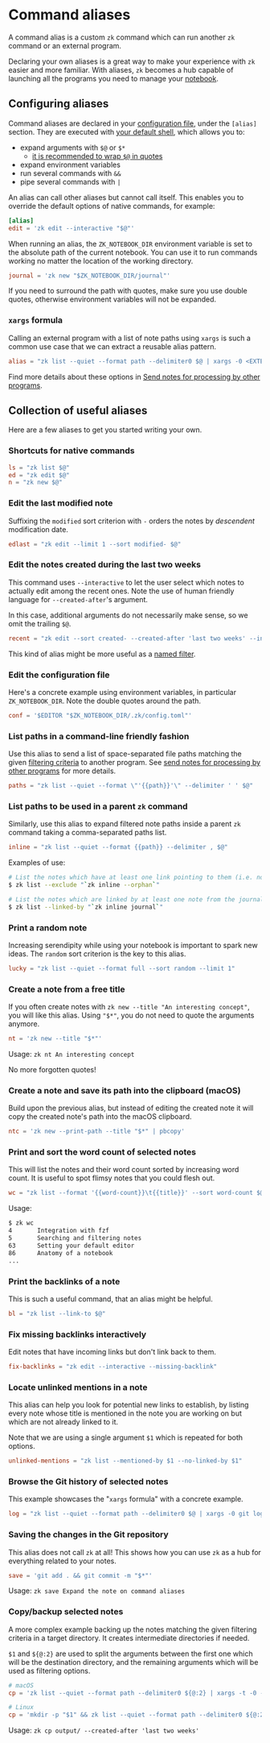 # Command aliases

A command alias is a custom `zk` command which can run another `zk` command or
an external program.

Declaring your own aliases is a great way to make your experience with `zk`
easier and more familiar. With aliases, `zk` becomes a hub capable of launching
all the programs you need to manage your [notebook](../notes/notebook.md).

## Configuring aliases

Command aliases are declared in your [configuration file](config.md), under the
`[alias]` section. They are executed with [your default shell](tool-shell.md),
which allows you to:

- expand arguments with `$@` or `$*`
  - [it is recommended to wrap `$@` in quotes](https://github.com/zk-org/zk/issues/316#issuecomment-1543564168)
- expand environment variables
- run several commands with `&&`
- pipe several commands with `|`

An alias can call other aliases but cannot call itself. This enables you to
override the default options of native commands, for example:

```toml
[alias]
edit = 'zk edit --interactive "$@"'
```

When running an alias, the `ZK_NOTEBOOK_DIR` environment variable is set to the
absolute path of the current notebook. You can use it to run commands working no
matter the location of the working directory.

```toml
journal = 'zk new "$ZK_NOTEBOOK_DIR/journal"'
```

If you need to surround the path with quotes, make sure you use double quotes,
otherwise environment variables will not be expanded.

### `xargs` formula

Calling an external program with a list of note paths using `xargs` is such a
common use case that we can extract a reusable alias pattern.

```toml
alias = "zk list --quiet --format path --delimiter0 $@ | xargs -0 <EXTERNAL COMMAND>"
```

Find more details about these options in
[Send notes for processing by other programs](../tips/external-processing.md).

## Collection of useful aliases

Here are a few aliases to get you started writing your own.

### Shortcuts for native commands

```toml
ls = "zk list $@"
ed = "zk edit $@"
n = "zk new $@"
```

### Edit the last modified note

Suffixing the `modified` sort criterion with `-` orders the notes by
_descendent_ modification date.

```toml
edlast = "zk edit --limit 1 --sort modified- $@"
```

### Edit the notes created during the last two weeks

This command uses `--interactive` to let the user select which notes to actually
edit among the recent ones. Note the use of human friendly language for
`--created-after`'s argument.

In this case, additional arguments do not necessarily make sense, so we omit the
trailing `$@`.

```toml
recent = "zk edit --sort created- --created-after 'last two weeks' --interactive"
```

This kind of alias might be more useful as a [named filter](config-filter.md).

### Edit the configuration file

Here's a concrete example using environment variables, in particular
`ZK_NOTEBOOK_DIR`. Note the double quotes around the path.

```toml
conf = '$EDITOR "$ZK_NOTEBOOK_DIR/.zk/config.toml"'
```

### List paths in a command-line friendly fashion

Use this alias to send a list of space-separated file paths matching the given
[filtering criteria](../notes/note-filtering.md) to another program. See
[send notes for processing by other programs](../tips/external-processing.md) for more
details.

```toml
paths = "zk list --quiet --format \"'{{path}}'\" --delimiter ' ' $@"
```

### List paths to be used in a parent `zk` command

Similarly, use this alias to expand filtered note paths inside a parent `zk`
command taking a comma-separated paths list.

```toml
inline = "zk list --quiet --format {{path}} --delimiter , $@"
```

Examples of use:

```sh
# List the notes which have at least one link pointing to them (i.e. not orphans).
$ zk list --exclude "`zk inline --orphan`"

# List the notes which are linked by at least one note from the journal/ directory.
$ zk list --linked-by "`zk inline journal`"
```

### Print a random note

Increasing serendipity while using your notebook is important to spark new
ideas. The `random` sort criterion is the key to this alias.

```toml
lucky = "zk list --quiet --format full --sort random --limit 1"
```

### Create a note from a free title

If you often create notes with `zk new --title "An interesting concept"`, you
will like this alias. Using `"$*"`, you do not need to quote the arguments
anymore.

```toml
nt = 'zk new --title "$*"'
```

Usage: `zk nt An interesting concept`

No more forgotten quotes!

### Create a note and save its path into the clipboard (macOS)

Build upon the previous alias, but instead of editing the created note it will
copy the created note's path into the macOS clipboard.

```toml
ntc = 'zk new --print-path --title "$*" | pbcopy'
```

### Print and sort the word count of selected notes

This will list the notes and their word count sorted by increasing word count.
It is useful to spot flimsy notes that you could flesh out.

```toml
wc = "zk list --format '{{word-count}}\t{{title}}' --sort word-count $@"
```

Usage:

```sh
$ zk wc
4       Integration with fzf
5       Searching and filtering notes
63      Setting your default editor
86      Anatomy of a notebook
...
```

### Print the backlinks of a note

This is such a useful command, that an alias might be helpful.

```toml
bl = "zk list --link-to $@"
```

### Fix missing backlinks interactively

Edit notes that have incoming links but don't link back to them.

```toml
fix-backlinks = "zk edit --interactive --missing-backlink"
```

### Locate unlinked mentions in a note

This alias can help you look for potential new links to establish, by listing
every note whose title is mentioned in the note you are working on but which are
not already linked to it.

Note that we are using a single argument `$1` which is repeated for both
options.

```toml
unlinked-mentions = "zk list --mentioned-by $1 --no-linked-by $1"
```

### Browse the Git history of selected notes

This example showcases the "`xargs` formula" with a concrete example.

```toml
log = "zk list --quiet --format path --delimiter0 $@ | xargs -0 git log --patch --"
```

### Saving the changes in the Git repository

This alias does not call `zk` at all! This shows how you can use `zk` as a hub
for everything related to your notes.

```toml
save = 'git add . && git commit -m "$*"'
```

Usage: `zk save Expand the note on command aliases`

### Copy/backup selected notes

A more complex example backing up the notes matching the given filtering
criteria in a target directory. It creates intermediate directories if needed.

`$1` and `${@:2}` are used to split the arguments between the first one which
will be the destination directory, and the remaining arguments which will be
used as filtering options.

```toml
# macOS
cp = 'zk list --quiet --format path --delimiter0 ${@:2} | xargs -t -0 -I % ditto "%" "$1/%"'

# Linux
cp = 'mkdir -p "$1" && zk list --quiet --format path --delimiter0 ${@:2} | xargs -t -0 -I % cp --parents "%" "$1"'
```

Usage: `zk cp output/ --created-after 'last two weeks'`
